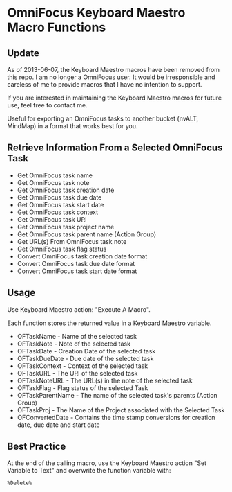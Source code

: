 # OmniFocus Keyboard Maestro Macro Functions

## Update ##

As of 2013-06-07, the Keyboard Maestro macros have been removed from this repo. I am no longer a OmniFocus user. It would be irresponsible and careless of me to provide macros that I have no intention to support.

If you are interested in maintaining the Keyboard Maestro macros for future use, feel free to contact me.


Useful for exporting an OmniFocus tasks to another bucket (nvALT, MindMap) in a format that works best for you.



##  Retrieve Information From a Selected OmniFocus Task

- Get OmniFocus task name
- Get OmniFocus task note
- Get OmniFocus task creation date
- Get OmniFocus task due date
- Get OmniFocus task start date
- Get OmniFocus task context
- Get OmniFocus task URI
- Get OmniFocus task project name
- Get OmniFocus task parent name (Action Group)
- Get URL(s) From OmniFocus task note
- Get OmniFocus task flag status
- Convert OmniFocus task creation date format
- Convert OmniFocus task due date format
- Convert OmniFocus task start date format



## Usage ##

Use Keyboard Maestro action: "Execute A Macro".

Each function stores the returned value in a Keyboard Maestro variable.

- OFTaskName - Name of the selected task
- OFTaskNote - Note of the selected task
- OFTaskDate - Creation Date of the selected task
- OFTaskDueDate - Due date of the selected task
- OFTaskContext - Context of the selected task
- OFTaskURL - The URI of the selected task
- OFTaskNoteURL - The URL(s) in the note of the selected task
- OFTaskFlag - Flag status of the selected Task
- OFTaskParentName - The name of the selected task's parents (Action Group)
- OFTaskProj - The Name of the Project associated with the Selected Task
- OFConvertedDate - Contains the time stamp conversions for creation date, due date and start date


## Best Practice ##

At the end of the calling macro, use the Keyboard Maestro action "Set Variable to Text" and overwrite  the function variable with:

	%Delete%
